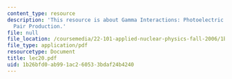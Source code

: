 ```yaml
---
content_type: resource
description: 'This resource is about Gamma Interactions: Photoelectric Effect and
  Pair Production.'
file: null
file_location: /coursemedia/22-101-applied-nuclear-physics-fall-2006/1b26bfd0ab991ac260533bdaf24b4240_lec20.pdf
file_type: application/pdf
resourcetype: Document
title: lec20.pdf
uid: 1b26bfd0-ab99-1ac2-6053-3bdaf24b4240
---
```

